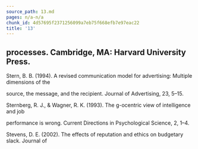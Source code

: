 ```yaml
---
source_path: 13.md
pages: n/a-n/a
chunk_id: 4d57695f2371256099a7eb75f668efb7e97eac22
title: '13'
---
```

## processes. Cambridge, MA: Harvard University Press.

Stern, B. B. (1994). A revised communication model for advertising: Multiple dimensions of the

source, the message, and the recipient. Journal of Advertising, 23, 5–15.

Sternberg, R. J., & Wagner, R. K. (1993). The g-ocentric view of intelligence and job

performance is wrong. Current Directions in Psychological Science, 2, 1–4.

Stevens, D. E. (2002). The effects of reputation and ethics on budgetary slack. Journal of

